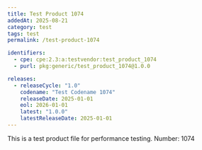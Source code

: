 ```yaml
---
title: Test Product 1074
addedAt: 2025-08-21
category: test
tags: test
permalink: /test-product-1074

identifiers:
  - cpe: cpe:2.3:a:testvendor:test_product_1074
  - purl: pkg:generic/test_product_1074@1.0.0

releases:
  - releaseCycle: "1.0"
    codename: "Test Codename 1074"
    releaseDate: 2025-01-01
    eol: 2026-01-01
    latest: "1.0.0"
    latestReleaseDate: 2025-01-01
---
```


This is a test product file for performance testing. Number: 1074
